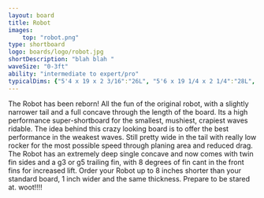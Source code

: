 ```yaml
---
layout: board
title: Robot
images:
    top: "robot.png"
type: shortboard
logo: boards/logo/robot.jpg
shortDescription: "blah blah "
waveSize: "0-3ft"
ability: "intermediate to expert/pro"
typicalDims: {"5'4 x 19 x 2 3/16":"26L", "5'6 x 19 1/4 x 2 1/4":"28L", "5'8 x 19 3/8 x 2 5/16":"30L","5'10 x 19 3/4 x 2 3/8":"32L", "6'0 x 20 x 2 1/2":"35L", "6'2 x 20 1/2 x 2 1/2":"37L", "6'4 x 21 x 2 5/8":"40.5L",  "6'6 x 22 x 2 7/8":"47L"}
---
```

The Robot has been reborn! All the fun of the original robot, with a slightly narrower tail and a full concave through the length of the board. Its a high performance super-shortboard for the smallest, mushiest, crapiest waves ridable. The idea behind this crazy looking board is to offer the best performance in the weakest waves. Still pretty wide in the tail with really low rocker for the most possible speed through planing area and reduced drag. The Robot has an extremely deep single concave and now comes with twin fin sides and a g3 or g5 trailing fin, with 8 degrees of fin cant in the front fins for increased lift. Order your Robot up to 8 inches shorter than your standard board, 1 inch wider and the same thickness.
Prepare to be stared at. woot!!!!